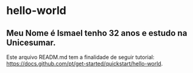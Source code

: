 # hello-world

## Meu Nome é Ismael tenho 32 anos e estudo na Unicesumar.

Este arquivo READM.md tem a finalidade de seguir tutorial: https://docs.github.com/pt/get-started/quickstart/hello-world.
